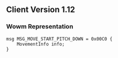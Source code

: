 ## Client Version 1.12

### Wowm Representation
```rust,ignore
msg MSG_MOVE_START_PITCH_DOWN = 0x00C0 {
    MovementInfo info;    
}

```
